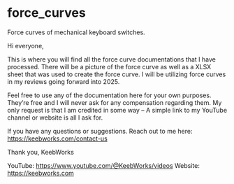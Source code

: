 # force_curves
Force curves of mechanical keyboard switches.

Hi everyone,

This is where you will find all the force curve documentations that I have processed. There will be a picture of the force curve as well as a XLSX sheet that was used to create the force curve. I will be utilizing force curves in my reviews going forward into 2025.

Feel free to use any of the documentation here for your own purposes. They’re free and I will never ask for any compensation regarding them. My only request is that I am credited in some way – A simple link to my YouTube channel or website is all I ask for.

If you have any questions or suggestions. Reach out to me here: https://keebworks.com/contact-us

Thank you,
KeebWorks

YouTube: https://www.youtube.com/@KeebWorks/videos
Website: https://keebworks.com
